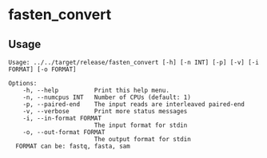 # fasten_convert

## Usage


    Usage: ../../target/release/fasten_convert [-h] [-n INT] [-p] [-v] [-i FORMAT] [-o FORMAT]
    
    Options:
        -h, --help          Print this help menu.
        -n, --numcpus INT   Number of CPUs (default: 1)
        -p, --paired-end    The input reads are interleaved paired-end
        -v, --verbose       Print more status messages
        -i, --in-format FORMAT
                            The input format for stdin
        -o, --out-format FORMAT
                            The output format for stdin
      FORMAT can be: fastq, fasta, sam
    
